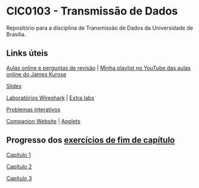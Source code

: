 # CIC0103 - Transmissão de Dados
Repositório para a disciplina de Transmissão de Dados da Universidade de Brasília.

## Links úteis

[Aulas online e perguntas de revisão](http://gaia.cs.umass.edu/kurose_ross/online_lectures.htm)
| [Minha playlist no YouTube das aulas online do James Kurose](https://www.youtube.com/playlist?list=PLbQD6k8v-1JHW6AYCzhwmjycVPKfNZC7d)

[Slides](http://gaia.cs.umass.edu/kurose_ross/ppt.htm)

[Laboratórios Wireshark](http://gaia.cs.umass.edu/kurose_ross/wireshark.htm) 
| [Extra labs](https://media.pearsoncmg.com/ph/esm/ecs_kurose_compnetwork_8/cw/#misclabs)

[Problemas interativos](http://gaia.cs.umass.edu/kurose_ross/interactive/)

[Companion Website](https://media.pearsoncmg.com/ph/esm/ecs_kurose_compnetwork_8/cw/) 
| [Applets](https://wps.pearsoned.com/ecs_kurose_compnetw_6/216/55463/14198702.cw/index.html)

## Progresso dos [exercícios de fim de capítulo](https://github.com/yudi-azvd/td/issues?q=is%3Aissue+is%3Aopen+%22Cap%C3%ADtulo%22)
[Capítulo 1](https://github.com/yudi-azvd/td/issues/2)

[Capítulo 2](https://github.com/yudi-azvd/td/issues/3)

[Capítulo 3](https://github.com/yudi-azvd/td/issues/4)
